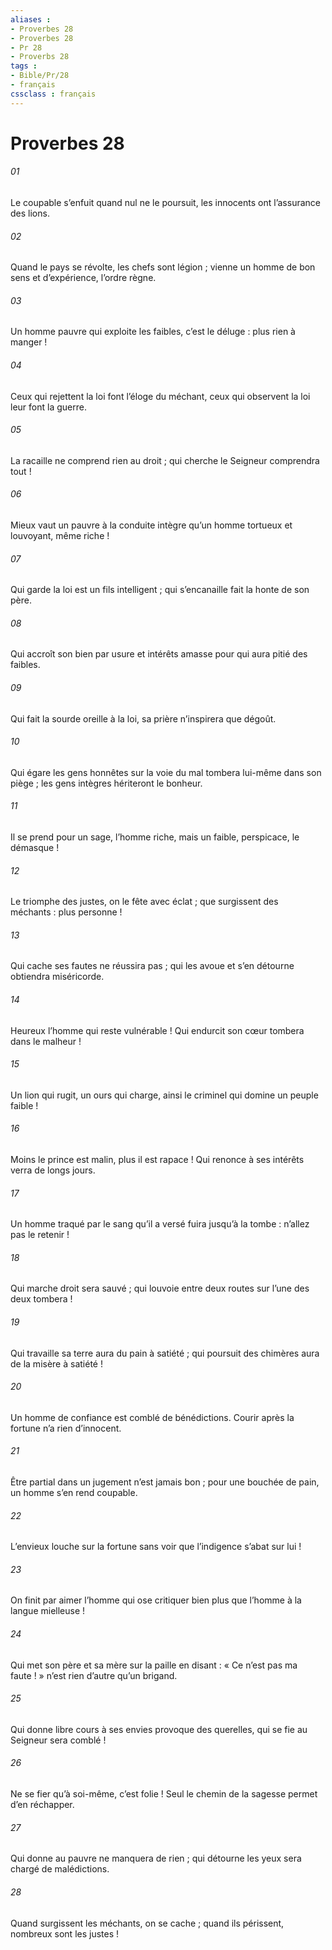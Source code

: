 ```yaml
---
aliases : 
- Proverbes 28
- Proverbes 28
- Pr 28
- Proverbs 28
tags : 
- Bible/Pr/28
- français
cssclass : français
---
```


# Proverbes 28

###### 01
Le coupable s’enfuit quand nul ne le poursuit,
les innocents ont l’assurance des lions.
###### 02
Quand le pays se révolte, les chefs sont légion ;
vienne un homme de bon sens et d’expérience, l’ordre règne.
###### 03
Un homme pauvre qui exploite les faibles,
c’est le déluge : plus rien à manger !
###### 04
Ceux qui rejettent la loi font l’éloge du méchant,
ceux qui observent la loi leur font la guerre.
###### 05
La racaille ne comprend rien au droit ;
qui cherche le Seigneur comprendra tout !
###### 06
Mieux vaut un pauvre à la conduite intègre
qu’un homme tortueux et louvoyant, même riche !
###### 07
Qui garde la loi est un fils intelligent ;
qui s’encanaille fait la honte de son père.
###### 08
Qui accroît son bien par usure et intérêts
amasse pour qui aura pitié des faibles.
###### 09
Qui fait la sourde oreille à la loi,
sa prière n’inspirera que dégoût.
###### 10
Qui égare les gens honnêtes sur la voie du mal
tombera lui-même dans son piège ;
les gens intègres hériteront le bonheur.
###### 11
Il se prend pour un sage, l’homme riche,
mais un faible, perspicace, le démasque !
###### 12
Le triomphe des justes, on le fête avec éclat ;
que surgissent des méchants : plus personne !
###### 13
Qui cache ses fautes ne réussira pas ;
qui les avoue et s’en détourne obtiendra miséricorde.
###### 14
Heureux l’homme qui reste vulnérable !
Qui endurcit son cœur tombera dans le malheur !
###### 15
Un lion qui rugit, un ours qui charge,
ainsi le criminel qui domine un peuple faible !
###### 16
Moins le prince est malin, plus il est rapace !
Qui renonce à ses intérêts verra de longs jours.
###### 17
Un homme traqué par le sang qu’il a versé
fuira jusqu’à la tombe : n’allez pas le retenir !
###### 18
Qui marche droit sera sauvé ;
qui louvoie entre deux routes sur l’une des deux tombera !
###### 19
Qui travaille sa terre aura du pain à satiété ;
qui poursuit des chimères aura de la misère à satiété !
###### 20
Un homme de confiance est comblé de bénédictions.
Courir après la fortune n’a rien d’innocent.
###### 21
Être partial dans un jugement n’est jamais bon ;
pour une bouchée de pain, un homme s’en rend coupable.
###### 22
L’envieux louche sur la fortune
sans voir que l’indigence s’abat sur lui !
###### 23
On finit par aimer l’homme qui ose critiquer
bien plus que l’homme à la langue mielleuse !
###### 24
Qui met son père et sa mère sur la paille
en disant : « Ce n’est pas ma faute ! »
n’est rien d’autre qu’un brigand.
###### 25
Qui donne libre cours à ses envies provoque des querelles,
qui se fie au Seigneur sera comblé !
###### 26
Ne se fier qu’à soi-même, c’est folie !
Seul le chemin de la sagesse permet d’en réchapper.
###### 27
Qui donne au pauvre ne manquera de rien ;
qui détourne les yeux sera chargé de malédictions.
###### 28
Quand surgissent les méchants, on se cache ;
quand ils périssent, nombreux sont les justes !
